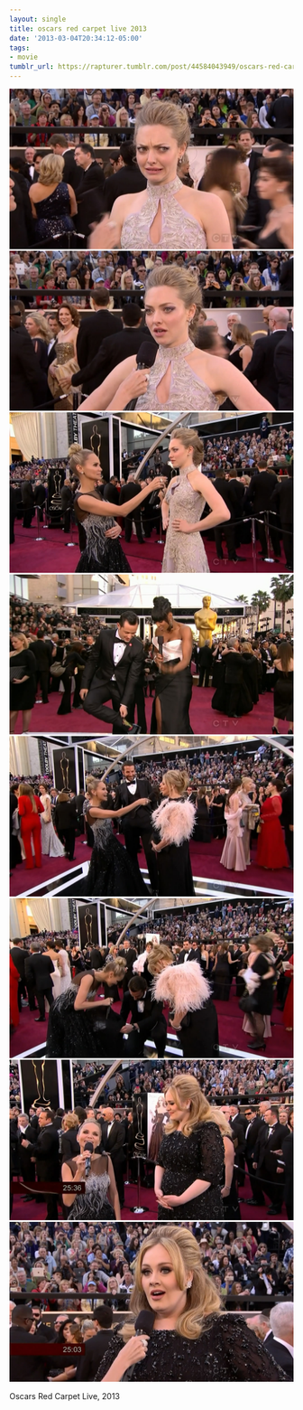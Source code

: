 ```yaml
---
layout: single
title: oscars red carpet live 2013
date: '2013-03-04T20:34:12-05:00'
tags:
- movie
tumblr_url: https://rapturer.tumblr.com/post/44584043949/oscars-red-carpet-live-2013
---
```

 ![](/assets/img/tumblr_mj5z10xgSW1r6af0jo1_1280.jpg)  
 ![](/assets/img/tumblr_mj5z10xgSW1r6af0jo2_1280.jpg)  
 ![](/assets/img/tumblr_mj5z10xgSW1r6af0jo3_1280.jpg)  
 ![](/assets/img/tumblr_mj5z10xgSW1r6af0jo4_1280.jpg)  
 ![](/assets/img/tumblr_mj5z10xgSW1r6af0jo6_1280.jpg)  
 ![](/assets/img/tumblr_mj5z10xgSW1r6af0jo5_1280.jpg)  
 ![](/assets/img/tumblr_mj5z10xgSW1r6af0jo7_1280.jpg)  
 ![](/assets/img/tumblr_mj5z10xgSW1r6af0jo8_1280.jpg)  
  

Oscars Red Carpet Live, 2013

